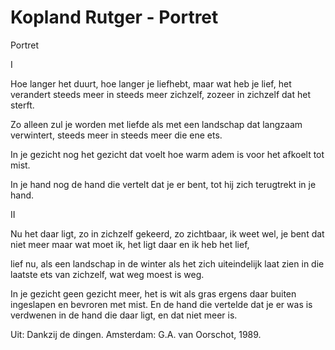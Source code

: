 # Kopland Rutger - Portret
Portret

I

Hoe langer het duurt, hoe langer
je liefhebt, maar wat heb je
lief, het verandert
steeds meer in steeds meer
zichzelf, zozeer in zichzelf
dat het sterft.

Zo alleen zul je worden met liefde
als met een landschap
dat langzaam verwintert,
steeds meer in steeds meer
die ene ets.

In je gezicht nog het gezicht
dat voelt hoe warm adem is
voor het afkoelt tot mist.

In je hand nog de hand die vertelt
dat je er bent, tot hij zich
terugtrekt in je hand.

II

Nu het daar ligt, zo in zichzelf
gekeerd, zo zichtbaar,
ik weet wel, je bent dat niet meer
maar wat moet ik,
het ligt daar en
ik heb het lief,

lief nu, als een landschap in de winter
als het zich uiteindelijk laat zien
in die laatste ets
van zichzelf, wat weg moest
is weg.

In je gezicht geen gezicht meer, het is
wit als gras ergens daar buiten
ingeslapen en bevroren met mist.
En de hand die vertelde dat je er was
is verdwenen in de hand die daar
ligt, en dat niet meer is.

Uit: Dankzij de dingen. Amsterdam: G.A. van Oorschot, 1989.